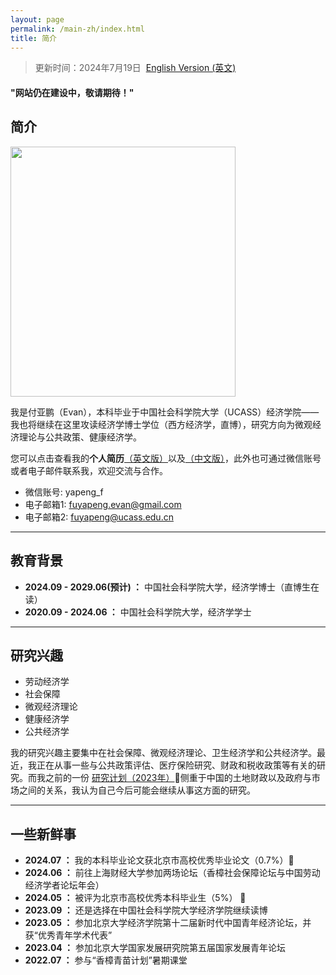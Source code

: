 ```yaml
---
layout: page
permalink: /main-zh/index.html
title: 简介
---
```


> 更新时间：2024年7月19日&nbsp;  [English Version (英文)](https://yapengf.com/)

#### "网站仍在建设中，敬请期待！"

## 简介

<img src="https://yapengf.com/images/fuyapeng.png" class="floatpic" width="360" height="400">

我是付亚鹏（Evan），本科毕业于中国社会科学院大学（UCASS）经济学院——我也将继续在这里攻读经济学博士学位（西方经济学，直博），研究方向为微观经济理论与公共政策、健康经济学。

您可以点击查看我的**个人简历**[（英文版）](https://yapengf.com/cv/cv_en.pdf)以及[（中文版）](https://yapengf.com/cv/cv_zh.pdf)，此外也可通过微信账号或者电子邮件联系我，欢迎交流与合作。

- 微信账号: yapeng_f
- 电子邮箱1: [fuyapeng.evan@gmail.com](mailto:fuyapeng.evan@gmail.com)
- 电子邮箱2: [fuyapeng@ucass.edu.cn](mailto:fuyapeng@ucass.edu.cn)

---

## 教育背景

- **2024.09 - 2029.06(预计) ：** 中国社会科学院大学，经济学博士（直博生在读）
- **2020.09 - 2024.06 ：** 中国社会科学院大学，经济学学士


---

## 研究兴趣

- 劳动经济学
- 社会保障
- 微观经济理论
- 健康经济学
- 公共经济学
  
我的研究兴趣主要集中在社会保障、微观经济理论、卫生经济学和公共经济学。最近，我正在从事一些与公共政策评估、医疗保险研究、财政和税收政策等有关的研究。而我之前的一份 [研究计划（2023年）](https://yapengf.com/file/proposal-yapeng-2023.pdf)🔗侧重于中国的土地财政以及政府与市场之间的关系，我认为自己今后可能会继续从事这方面的研究。

---

## 一些新鲜事

- **2024.07 ：** 我的本科毕业论文获北京市高校优秀毕业论文（0.7%）🎉
- **2024.06 ：** 前往上海财经大学参加两场论坛（香樟社会保障论坛与中国劳动经济学者论坛年会）
- **2024.05 ：** 被评为北京市高校优秀本科毕业生（5%） 🎉
- **2023.09 ：** 还是选择在中国社会科学院大学经济学院继续读博
- **2023.05 ：** 参加北京大学经济学院第十二届新时代中国青年经济论坛，并获“优秀青年学术代表”
- **2023.04 ：** 参加北京大学国家发展研究院第五届国家发展青年论坛
- **2022.07 ：** 参与“香樟青苗计划”暑期课堂

